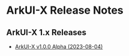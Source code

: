 # ArkUI-X Release Notes

## ArkUI-X 1.x Releases

* [ArkUI-X v1.0.0 Alpha (2023-08-04)](ArkUI-X-v1.0.0-alpha.md)

